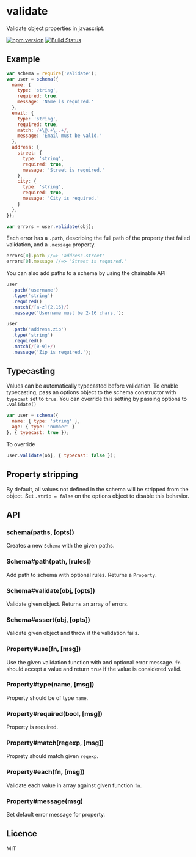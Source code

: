 # validate
Validate object properties in javascript.

[![npm version](http://img.shields.io/npm/v/validate.svg?style=flat)](https://npmjs.org/package/validate)
[![Build Status](http://img.shields.io/travis/eivindfjeldstad/validate.svg?style=flat)](https://travis-ci.org/eivindfjeldstad/validate)

## Example
```js
var schema = require('validate');
var user = schema({
  name: {
    type: 'string',
    required: true,
    message: 'Name is required.'
  },
  email: {
    type: 'string',
    required: true,
    match: /+\@.+\..+/,
    message: 'Email must be valid.'
  },
  address: {
    street: {
      type: 'string',
      required: true,
      message: 'Street is required.'
    },
    city: {
      type: 'string',
      required: true,
      message: 'City is required.'
    }
  },
});

var errors = user.validate(obj);
```

Each error has a `.path`, describing the full path of the property that failed validation,
and a `.message` property.

```js
errors[0].path //=> 'address.street'
errors[0].message //=> 'Street is required.'
```

You can also add paths to a schema by using the chainable API
```js
user
  .path('username')
  .type('string')
  .required()
  .match(/[a-z]{2,16}/)
  .message('Username must be 2-16 chars.');

user
  .path('address.zip')
  .type('string')
  .required()
  .match(/[0-9]+/)
  .message('Zip is required.');
```

## Typecasting
Values can be automatically typecasted before validation.
To enable typecasting, pass an options object to the schema constructor with `typecast` set to `true`.
You can override this setting by passing options to ```.validate()```

```js
var user = schema({
  name: { type: 'string' },
  age: { type: 'number' }
}, { typecast: true });
```

To override
```js
user.validate(obj, { typecast: false });
```

## Property stripping
By default, all values not defined in the schema will be stripped from the object.
Set `.strip = false` on the options object to disable this behavior.

## API
### schema(paths, [opts])

  Creates a new `Schema` with the given paths.

### Schema#path(path, [rules])

  Add path to schema with optional rules. Returns a `Property`.

### Schema#validate(obj, [opts])

  Validate given object. Returns an array of errors.

### Schema#assert(obj, [opts])

  Validate given object and throw if the validation fails.

### Property#use(fn, [msg])

  Use the given validation function with and optional error message.
  `fn` should accept a value and return `true` if the value is considered valid.

### Property#type(name, [msg])

  Property should be of type `name`.

### Property#required(bool, [msg])

  Property is required.

### Property#match(regexp, [msg])

  Proprety should match given `regexp`.

### Property#each(fn, [msg])

  Validate each value in array against given function `fn`.

### Property#message(msg)

  Set default error message for property.

## Licence
MIT
